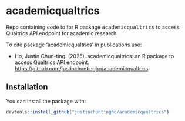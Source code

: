 # academicqualtrics

Repo containing code to for R package <tt>academicqualtrics</tt> to access Qualtrics API endpoint for academic research.

To cite package ‘academicqualtrics’ in publications use:
  - Ho, Justin Chun-ting. (2025). academicqualtrics: an R package to access Qualtrics API endpoint. https://github.com/justinchuntingho/academicqualtrics


## Installation

You can install the package with:
``` r
devtools::install_github("justinchuntingho/academicqualtrics")
```
